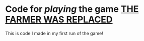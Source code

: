# Code for *playing* the game [THE FARMER WAS REPLACED](https://store.steampowered.com/app/2060160/The_Farmer_Was_Replaced/)
This is code I made in my first run of the game!  
